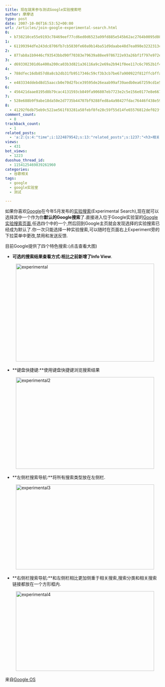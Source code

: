 ```yaml
---
title: 现在就来参与测试Google实验搜索吧
author: 摩摩诘
type: post
date: 2007-10-06T16:53:52+00:00
url: /articles/join-google-experimental-search.html
0:
  - b738210ce55e9193c78469eef77cd6ed0d6523a99fd885e545b62ac2764b0095d084069cc7f518b810a7bdeef2d1191a
1:
  - 61199394dfe243dc8706fb7cb5830fe60a9b14ba51d9daabe48d7ea098e3232313c1304605a1c786035cc648427e8d04
2:
  - 877ab8a1b9446cf93543bbd90f70383e79639a88ee9786722e93a26bf1f797e972e046aa08780b22113cfcca3a3e78dc
3:
  - d693302301d6a400a200ca03b3d821a36116a9c2e69a2b941f0ee117c6c7052b1f4d36a1cc0a8d14bb7cfaa425a66947
4:
  - 788dfec16db857d8a8cb2db31fb9517346c59cf3b3cb7be67a900922f812ffcbffada1597e5beabb40908ec965df9c83
5:
  - e483334ddebd8d15aaccb0e70d2fbce39595de26eaab99af39aedb0ea67259cd1e5fb2bb39870f3018d3b1d46f43621d
6:
  - 456421daae8195d8b79cac4131593cb849fa906807eb7723e2c5e156e0177e8e6676162a1316dfb0cb6da6323eef19ea
7:
  - 528e688b9f9abe18da50e2d7735b44707bf9288fed8a4a98427fdac76446f438e5925ee185a548423e4a6089e473bf60
8:
  - 41292f6db75eb9c522ae561f83281a58febf8fe28c59f55d14fe65576812def023f925531ac227903b895ca53648f5a6
comment_count:
  - 8
trackback_count:
  - 1
related_posts:
  - 'a:2:{s:4:"time";i:1224879542;s:13:"related_posts";s:1237:"<h3>相关日志</h3><ul class="related_post"><li><a href="http://www.digglife.cn/articles/adsense-for-feed-review.html" title="Google AdSense的Feed广告">Google AdSense的Feed广告</a></li><li><a href="http://www.digglife.cn/articles/google-maps-japan-street-view.html" title="Google地图日本版加入街景(Street View)功能">Google地图日本版加入街景(Street View)功能</a></li><li><a href="http://www.digglife.cn/articles/knol-open.html" title="Google的维基百科Knol正式开放">Google的维基百科Knol正式开放</a></li><li><a href="http://www.digglife.cn/articles/google-docs-templates.html" title="使用开放的模板创建Google文件">使用开放的模板创建Google文件</a></li><li><a href="http://www.digglife.cn/articles/check-loading-time.html" title="比比看哪个网站加载更快">比比看哪个网站加载更快</a></li><li><a href="http://www.digglife.cn/articles/adsense-referrals-retired.html" title="Adsense推介计划将在8月底暂停">Adsense推介计划将在8月底暂停</a></li><li><a href="http://www.digglife.cn/articles/add-google-toolbar-functions-firefox3.html" title="给Firefox 3添加Google Toolbar的功能">给Firefox 3添加Google Toolbar的功能</a></li></ul>";}'
views:
  - 431
bot_views:
  - 1223
duoshuo_thread_id:
  - 1154125469839261960
categories:
  - 谷歌相关
tags:
  - google
  - google实验室
  - 测试

---
```

如果你喜欢<a title="谷歌相关" href="https://www.digglife.net/articles/category/about-google/" target="_blank">Google</a>在今年5月发布的<a title="Google实验搜索" href="http://www.google.com/experimental/" target="_blank">实验搜索</a>(Experimental Search),现在就可以选择其中一个作为你**默认的Google搜索**了.直接进入位于Google实验室的<a title="Google实验搜索页面" href="http://www.google.com/experimental/" target="_blank">Google实验搜索页面</a>,任选四个中的一个,然后回到Google主页就会发现选择的实验搜索已经成为默认了.你一次只能选择一种实验搜索,可以随时在页面右上Experiment旁的下拉菜单中更改,禁用和发送反馈.

目前Google提供了四个特色搜索:(点击查看大图)

<!--more-->

  * **可选的搜索结果查看方式:**相比之前**新增了Info View**.

&nbsp;&nbsp;&nbsp;&nbsp;&nbsp;&nbsp;&nbsp;&nbsp; [<img height="319" alt="experimental" src="http://digglife.qiniudn.com/wp-content/uploads/3/379/2007/10/experimental-thumb.png" width="450" />][1] 

  * **键盘快捷键:**使用键盘快捷键浏览搜索结果

&nbsp;&nbsp;&nbsp;&nbsp;&nbsp;&nbsp;&nbsp;&nbsp; [<img height="299" alt="experimental2" src="http://digglife.qiniudn.com/wp-content/uploads/3/379/2007/10/experimental2-thumb.png" width="450" />][2] 

  * **左侧栏搜索导航:**将所有搜索类型放在左侧栏.&nbsp; 

&nbsp;&nbsp;&nbsp;&nbsp;&nbsp;&nbsp;&nbsp;&nbsp; [<img height="277" alt="experimental3" src="http://digglife.qiniudn.com/wp-content/uploads/3/379/2007/10/experimental3-thumb.png" width="450" />][3] 

  * **右侧栏搜索导航:**和左侧栏相比更加侧重于相关搜索,搜索分类和相关搜索链接都放在一个方形框内.

&nbsp;&nbsp;&nbsp;&nbsp;&nbsp;&nbsp;&nbsp;&nbsp; [<img height="260" alt="experimental4" src="http://digglife.qiniudn.com/wp-content/uploads/3/379/2007/10/experimental4-thumb1.png" width="450" />][4] 

来自<a title="Google OS" href="http://googlesystem.blogspot.com/2007/10/join-google-search-experiment.html" target="_blank">Google OS</a>

 [1]: https://www.digglife.net/wp-content/uploads/3/379/2007/10/experimental.png
 [2]: https://www.digglife.net/wp-content/uploads/3/379/2007/10/experimental2.png
 [3]: https://www.digglife.net/wp-content/uploads/3/379/2007/10/experimental3.png
 [4]: https://www.digglife.net/wp-content/uploads/3/379/2007/10/experimental41.png